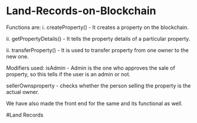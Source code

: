 # Land-Records-on-Blockchain

Functions are:
i. createProperty() - It creates a property on the blockchain.


ii. getPropertyDetails() - It tells the property details of a particular property.


ii. transferProperty() - It is used to transfer property from one owner to the new one.

Modifiers used:
isAdmin - Admin is the one who approves the sale of property, so this tells if the user is an admin or not.

sellerOwnsproperty - checks whether the person selling the property is the actual owner.

We have also made the front end for the same and its functional as well.

#Land Records

